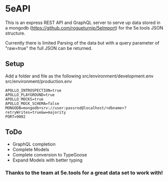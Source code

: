 # 5eAPI

This is an express REST API and GraphQL server to serve up data stored in a mongodb (https://github.com/rogueturnip/5eImport) for the 5e.tools JSON structure.

Currently there is limited Parsing of the data but with a query parameter of "raw=true" the full JSON can be returned.

## Setup

Add a folder and file as the following
src/environment/development.env
src/environment/production.env

```
APOLLO_INTROSPECTION=true
APOLLO_PLAYGROUND=true
APOLLO_MOCKS=true
APOLLO_MOCK_SCHEMA=false
MONGODB=mongodb+srv://user:passrod@localhost/<dbname>?retryWrites=true&w=majority
PORT=9002
```

## ToDo

- GraphQL completion
- Complete Models
- Complete conversion to TypeGoose
- Expand Models with better typing

### Thanks to the team at 5e.tools for a great data set to work with!
